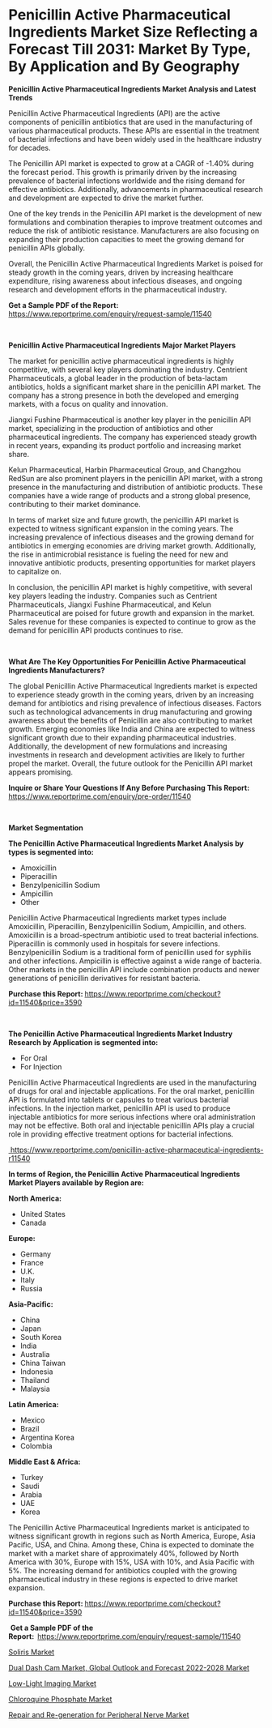 <p><h1>Penicillin Active Pharmaceutical Ingredients Market Size Reflecting a Forecast Till 2031: Market By Type, By Application and By Geography</h1></p><p><strong>Penicillin Active Pharmaceutical Ingredients Market Analysis and Latest Trends</strong></p>
<p><p>Penicillin Active Pharmaceutical Ingredients (API) are the active components of penicillin antibiotics that are used in the manufacturing of various pharmaceutical products. These APIs are essential in the treatment of bacterial infections and have been widely used in the healthcare industry for decades.</p><p>The Penicillin API market is expected to grow at a CAGR of -1.40% during the forecast period. This growth is primarily driven by the increasing prevalence of bacterial infections worldwide and the rising demand for effective antibiotics. Additionally, advancements in pharmaceutical research and development are expected to drive the market further.</p><p>One of the key trends in the Penicillin API market is the development of new formulations and combination therapies to improve treatment outcomes and reduce the risk of antibiotic resistance. Manufacturers are also focusing on expanding their production capacities to meet the growing demand for penicillin APIs globally.</p><p>Overall, the Penicillin Active Pharmaceutical Ingredients Market is poised for steady growth in the coming years, driven by increasing healthcare expenditure, rising awareness about infectious diseases, and ongoing research and development efforts in the pharmaceutical industry.</p></p>
<p><strong>Get a Sample PDF of the Report:&nbsp;</strong> <a href="https://www.reportprime.com/enquiry/request-sample/11540">https://www.reportprime.com/enquiry/request-sample/11540</a></p>
<p>&nbsp;</p>
<p><strong>Penicillin Active Pharmaceutical Ingredients Major Market Players</strong></p>
<p><p>The market for penicillin active pharmaceutical ingredients is highly competitive, with several key players dominating the industry. Centrient Pharmaceuticals, a global leader in the production of beta-lactam antibiotics, holds a significant market share in the penicillin API market. The company has a strong presence in both the developed and emerging markets, with a focus on quality and innovation.</p><p>Jiangxi Fushine Pharmaceutical is another key player in the penicillin API market, specializing in the production of antibiotics and other pharmaceutical ingredients. The company has experienced steady growth in recent years, expanding its product portfolio and increasing market share.</p><p>Kelun Pharmaceutical, Harbin Pharmaceutical Group, and Changzhou RedSun are also prominent players in the penicillin API market, with a strong presence in the manufacturing and distribution of antibiotic products. These companies have a wide range of products and a strong global presence, contributing to their market dominance.</p><p>In terms of market size and future growth, the penicillin API market is expected to witness significant expansion in the coming years. The increasing prevalence of infectious diseases and the growing demand for antibiotics in emerging economies are driving market growth. Additionally, the rise in antimicrobial resistance is fueling the need for new and innovative antibiotic products, presenting opportunities for market players to capitalize on.</p><p>In conclusion, the penicillin API market is highly competitive, with several key players leading the industry. Companies such as Centrient Pharmaceuticals, Jiangxi Fushine Pharmaceutical, and Kelun Pharmaceutical are poised for future growth and expansion in the market. Sales revenue for these companies is expected to continue to grow as the demand for penicillin API products continues to rise.</p></p>
<p>&nbsp;</p>
<p><strong>What Are The Key Opportunities For Penicillin Active Pharmaceutical Ingredients Manufacturers?</strong></p>
<p><p>The global Penicillin Active Pharmaceutical Ingredients market is expected to experience steady growth in the coming years, driven by an increasing demand for antibiotics and rising prevalence of infectious diseases. Factors such as technological advancements in drug manufacturing and growing awareness about the benefits of Penicillin are also contributing to market growth. Emerging economies like India and China are expected to witness significant growth due to their expanding pharmaceutical industries. Additionally, the development of new formulations and increasing investments in research and development activities are likely to further propel the market. Overall, the future outlook for the Penicillin API market appears promising.</p></p>
<p><strong>Inquire or Share Your Questions If Any Before Purchasing This Report:</strong> <a href="https://www.reportprime.com/enquiry/pre-order/11540">https://www.reportprime.com/enquiry/pre-order/11540</a></p>
<p>&nbsp;</p>
<p><strong>Market Segmentation</strong></p>
<p><strong>The Penicillin Active Pharmaceutical Ingredients Market Analysis by types is segmented into:</strong></p>
<p><ul><li>Amoxicillin</li><li>Piperacillin</li><li>Benzylpenicillin Sodium</li><li>Ampicillin</li><li>Other</li></ul></p>
<p><p>Penicillin Active Pharmaceutical Ingredients market types include Amoxicillin, Piperacillin, Benzylpenicillin Sodium, Ampicillin, and others. Amoxicillin is a broad-spectrum antibiotic used to treat bacterial infections. Piperacillin is commonly used in hospitals for severe infections. Benzylpenicillin Sodium is a traditional form of penicillin used for syphilis and other infections. Ampicillin is effective against a wide range of bacteria. Other markets in the penicillin API include combination products and newer generations of penicillin derivatives for resistant bacteria.</p></p>
<p><strong>Purchase this Report:&nbsp;</strong><a href="https://www.reportprime.com/checkout?id=11540&price=3590">https://www.reportprime.com/checkout?id=11540&price=3590</a></p>
<p>&nbsp;</p>
<p><strong>The Penicillin Active Pharmaceutical Ingredients Market Industry Research by Application is segmented into:</strong></p>
<p><ul><li>For Oral</li><li>For Injection</li></ul></p>
<p><p>Penicillin Active Pharmaceutical Ingredients are used in the manufacturing of drugs for oral and injectable applications. For the oral market, penicillin API is formulated into tablets or capsules to treat various bacterial infections. In the injection market, penicillin API is used to produce injectable antibiotics for more serious infections where oral administration may not be effective. Both oral and injectable penicillin APIs play a crucial role in providing effective treatment options for bacterial infections.</p></p>
<p><a href="https://www.reportprime.com/penicillin-active-pharmaceutical-ingredients-r11540">&nbsp;https://www.reportprime.com/penicillin-active-pharmaceutical-ingredients-r11540</a></p>
<p><strong>In terms of Region, the Penicillin Active Pharmaceutical Ingredients Market Players available by Region are:</strong></p>
<p>
    <p> <strong> North America: </strong>
        <ul>
            <li>United States</li>
            <li>Canada</li>
        </ul>
        </p> 
    <p> <strong> Europe: </strong>
        <ul>
            <li>Germany</li>
            <li>France</li>
            <li>U.K.</li>
            <li>Italy</li>
            <li>Russia</li>
        </ul>
        </p> 
    <p> <strong> Asia-Pacific: </strong>
        <ul>
            <li>China</li>
            <li>Japan</li>
            <li>South Korea</li>
            <li>India</li>
            <li>Australia</li>
            <li>China Taiwan</li>
            <li>Indonesia</li>
            <li>Thailand</li>
            <li>Malaysia</li>
        </ul>
        </p> 
    <p> <strong> Latin America: </strong>
        <ul>
            <li>Mexico</li>
            <li>Brazil</li>
            <li>Argentina Korea</li>
            <li>Colombia</li>
        </ul>
        </p> 
    <p> <strong> Middle East & Africa: </strong>
        <ul>
            <li>Turkey</li>
            <li>Saudi</li>
            <li>Arabia</li>
            <li>UAE</li>
            <li>Korea</li>
        </ul>
    </p>
    </p>
<p><p>The Penicillin Active Pharmaceutical Ingredients market is anticipated to witness significant growth in regions such as North America, Europe, Asia Pacific, USA, and China. Among these, China is expected to dominate the market with a market share of approximately 40%, followed by North America with 30%, Europe with 15%, USA with 10%, and Asia Pacific with 5%. The increasing demand for antibiotics coupled with the growing pharmaceutical industry in these regions is expected to drive market expansion.</p></p>
<p><strong>Purchase this Report: </strong><a href="https://www.reportprime.com/checkout?id=11540&price=3590">https://www.reportprime.com/checkout?id=11540&price=3590</a></p>
<p>&nbsp;<strong>Get a Sample PDF of the Report:&nbsp;&nbsp;</strong><a href="https://www.reportprime.com/enquiry/request-sample/11540">https://www.reportprime.com/enquiry/request-sample/11540</a></p>
<p><strong></strong></p>
<p><p><a href="https://github.com/angelajermaine/Market-Research-Report-List-5/blob/main/soliris-market.md">Soliris Market</a></p><p><a href="https://issuu.com/reportprime-2/docs/dual-dash-cam-market-global-outlook_56e7b4dff6ec8d">Dual Dash Cam Market, Global Outlook and Forecast 2022-2028 Market</a></p><p><a href="https://medium.com/@lavernacole75/insights-into-the-low-light-imaging-industry-market-financial-status-market-size-and-revenue-ecaa724a696c">Low-Light Imaging Market</a></p><p><a href="https://github.com/provorikovar/Market-Research-Report-List-6/blob/main/chloroquine-phosphate-market.md">Chloroquine Phosphate Market</a></p><p><a href="https://medium.com/@lavernacole75/repair-and-re-generation-for-peripheral-nerve-market-research-report-exploring-market-size-and-db984e6d911a">Repair and Re-generation for Peripheral Nerve Market</a></p></p>